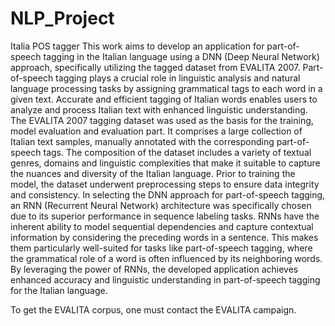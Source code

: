 # NLP_Project
Italia POS tagger
This work aims to develop an application for part-of-speech tagging in the Italian language
using a DNN (Deep Neural Network) approach, specifically utilizing the tagged dataset from
EVALITA 2007. Part-of-speech tagging plays a crucial role in linguistic analysis and natural
language processing tasks by assigning grammatical tags to each word in a given text. Accurate
and efficient tagging of Italian words enables users to analyze and process Italian text with
enhanced linguistic understanding.
The EVALITA 2007 tagging dataset was used as the basis for the training, model evaluation and evaluation part.
It comprises a large collection of Italian text samples, manually annotated
with the corresponding part-of-speech tags. The composition of the dataset includes a variety of
textual genres, domains and linguistic complexities that make it suitable to capture the nuances
and diversity of the Italian language. Prior to training the model, the dataset underwent preprocessing
steps to ensure data integrity and consistency.
In selecting the DNN approach for part-of-speech tagging, an RNN (Recurrent Neural Network)
architecture was specifically chosen due to its superior performance in sequence labeling
tasks. RNNs have the inherent ability to model sequential dependencies and capture contextual
information by considering the preceding words in a sentence. This makes them particularly
well-suited for tasks like part-of-speech tagging, where the grammatical role of a word is often
influenced by its neighboring words. By leveraging the power of RNNs, the developed application
achieves enhanced accuracy and linguistic understanding in part-of-speech tagging for the
Italian language.

To get the EVALITA corpus, one must contact the EVALITA campaign.
